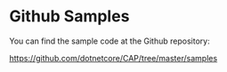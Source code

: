 # Github Samples

You can find the sample code at the Github repository:

https://github.com/dotnetcore/CAP/tree/master/samples